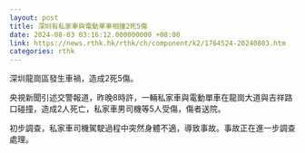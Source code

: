 ```yaml
---
layout: post
title: 深圳有私家車與電動單車相撞2死5傷
date: 2024-08-03 03:16:12.000000000 +08:00
link: https://news.rthk.hk/rthk/ch/component/k2/1764524-20240803.htm
categories: rthk
---
```


深圳龍崗區發生車禍，造成2死5傷。

央視新聞引述交警報道，昨晚8時許，一輛私家車與電動單車在龍崗大道與吉祥路口碰撞，造成2人死亡，私家車男司機等5人受傷，傷者送院。

初步調查，私家車司機駕駛過程中突然身體不適，導致事故。事故正在進一步調查處理。
